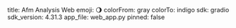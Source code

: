 title: Afm Analysis Web
emoji: 🌖
colorFrom: gray
colorTo: indigo
sdk: gradio
sdk_version: 4.31.3
app_file: web_app.py
pinned: false